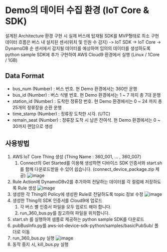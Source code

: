 # Demo의 데이터 수집 환경 (IoT Core & SDK)

설계된 Architecture 환경 구현 시 실제 버스에 탑재될 SDK를 MVP형태로 최소 구현
데이터 흐름은 버스 내 설치된 센서(위치 및 인원 수 감지) -> IoT SDK -> IoT Core -> DynamoDB 순
센서에서 감지될 데이터를 예상하여 임의의 데이터를 생성하도록 python sample SDK에 추가 구현하여 AWS Cloud9 환경에서 실행 (Linux / 1Core / 1GB)

## Data Format
* bus_num (Number) : 버스 번호. 현 Demo 환경에서는 360만 운행
* bus_id (Number) : 버스 식별 번호. 현 Demo 환경에서는 1 ~ 7 까지 총 7대 운행
* station_id (Number) : 도착한 정류장 번호. 현 Demo 환경에서는 0 ~ 24 까지 총 25개의 정류장을 순환 운행
* time_stamp (Number) : 정류장 도착한 시각. (UTC) 
* remain_seat (Number) : 정류장 도착 시 남은 잔여석. 현 Demo 환경에서는 0 ~ 30까지 랜덤으로 생성

## 사용방법
1. AWS IoT Core Thing 생성 (Thing Name : 360_001, ... , 360_007)
    1. Connect의 Get Started를 이용해 생성하면 디바이스 SDK 인증서와 start.sh를 함께 다운로드받을 수 있어 쉽습니다. (connect_device_package.zip 제공)
![image](https://user-images.githubusercontent.com/26076691/161575075-8ed734a2-cd95-4552-b5f3-90598d21e670.png)
2. Rule Action에 DynamoDBv2를 추가하여 전달하는 데이터를 각 컬럼에 저장하도록 Rule 생성
![image](https://user-images.githubusercontent.com/26076691/161575437-d2a61dca-9ea0-4c24-81a0-11425ab4a642.png)
3. 생성한 각 Thing의 Policy에 생성한 Rule로 전달하도록 topic 정보 수정
![image](https://user-images.githubusercontent.com/26076691/161575597-57cb87f2-bd65-43a6-9e50-d1e5c1b3ab15.png)
4. 생성한 Thing의 SDK 인증서를 Cloud9에 업로드
    1. 각 버스 별 인증서 파일을 모두 업로드 해야 합니다.
    2. run_360_bus.py를 참고하여 파일을 위치합니다.
5. start.sh 를 실행하여 샘플로 제공하는 python sample SDK를 다운로드
6. pubBusInfo.py를 aws-iot-device-sdk-python/samples/basicPubSub/ 폴더로 이동
7. run_360_bus.py 실행
![image](https://user-images.githubusercontent.com/26076691/161575980-5cc97340-05ea-4de0-a378-a3b36a8a3f8c.png)
8. 동작 중지 시, kill_bus.py 실행